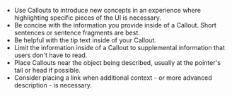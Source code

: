 - Use Callouts to introduce new concepts in an experience where highlighting specific pieces of the UI is necessary.
- Be concise with the information you provide inside of a Callout. Short sentences or sentence fragments are best.
- Be helpful with the tip text inside of your Callout.
- Limit the information inside of a Callout to supplemental information that users don't have to read.
- Place Callouts near the object being described, usually at the pointer's tail or head if possible.
- Consider placing a link when additional context - or more advanced description - is necessary.
